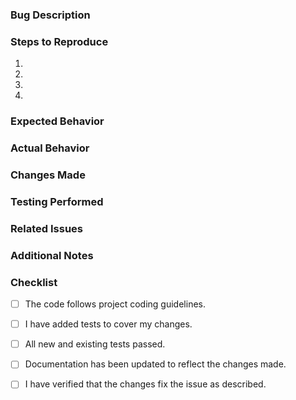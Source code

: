 ### Bug Description

<!-- Briefly describe the bug that this PR addresses. Include relevant issue numbers if applicable. -->

### Steps to Reproduce

<!-- List the steps to reproduce the behavior. This helps reviewers to verify the bug and understand the context. -->

1.
2.
3.
4.

### Expected Behavior

<!-- Describe what should happen ideally after your changes are applied. -->

### Actual Behavior

<!-- Describe what is actually happening. Include screenshots or error messages if applicable. -->

### Changes Made

<!-- Summarize the changes made to fix the bug. Provide code snippets or screenshots as needed. -->

### Testing Performed

<!-- Describe the tests you ran to verify your changes. Include instructions so reviewers can reproduce. -->

### Related Issues

<!-- Link any related issues here. This helps to track the history and context of the bug. -->

### Additional Notes

<!-- Include any extra information or considerations for reviewers. -->

### Checklist

- [ ] The code follows project coding guidelines.
- [ ] I have added tests to cover my changes.
- [ ] All new and existing tests passed.
- [ ] Documentation has been updated to reflect the changes made.
- [ ] I have verified that the changes fix the issue as described.

